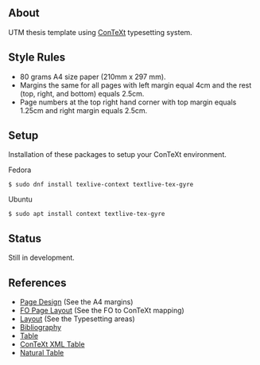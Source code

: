 ## About
UTM thesis template using [ConTeXt](http://wiki.contextgarden.net/) typesetting
system.

## Style Rules
- 80 grams A4 size paper (210mm x 297 mm).
- Margins the same for all pages with left margin equal 4cm and the rest (top,
  right, and bottom) equals 2.5cm.
- Page numbers at the top right hand corner with top margin equals 1.25cm and
  right margin equals 2.5cm.

## Setup
Installation of these packages to setup your ConTeXt environment.

Fedora
```
$ sudo dnf install texlive-context textlive-tex-gyre
```

Ubuntu
```
$ sudo apt install context textlive-tex-gyre
```

## Status
Still in development.

## References
- [Page Design](http://context.aanhet.net/svn/contextman/context-reference/en/co-pagedesign.pdf) (See the A4 margins)
- [FO Page Layout](http://wiki.contextgarden.net/FO_Page_Layout) (See the FO to ConTeXt mapping)
- [Layout](http://wiki.contextgarden.net/Layout) (See the Typesetting areas)
- [Bibliography](http://www.pragma-ade.com/general/manuals/mkiv-publications)
- [Table](http://wiki.contextgarden.net/TABLE)
- [ConTeXt XML Table](http://getfo.org/context_xml/page5.html)
- [Natural Table](http://www.pragma-ade.com/general/manuals/enattab.pdf)
